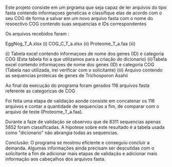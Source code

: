 Este projeto consiste em um prgrama que seja capaz de ler arquivos do tipo fasta contendo informaçoes geneticas e classifique elas de acordo com o seu COG de forma a salvar em um novo arquivo fasta com o nome do resoectivo COG contendo suas sequencias e IDs correspondentes

Os arquivos recebidos foram :

EggNog_T_A.xlsx (i) COG_C_T_a.xlsx (ii) Proteome_T_a.faa (iii)

(i) Tabela excel contendo informaçoes de nome dos genes (ID) e categoria COG (Esta tabela foi a que utilizamos para a criação do dicionario) (ii)Tabela excel contendo informaçoes de nome dos genes (ID) e categoria COG (Tabela nao utilizada, irei verificar com o solicitante) (iii) Arquivo contendo as sequencias proteicas de genes de Trichosporon Asahii

Ao final da execução do programa foram gerados 116 arquivos fasta referente as categoricas de COG

Foi feita uma etapa de validação aonde consiste em concatenar os 116 arquivos e contar a quantidade de sequencias a fim, de comparar com o arquivo de teste (Proteome_T_a.faa).

Durante a faze de validação se observou que de 8311 sequencias apenas 5852 foram classificadas. A hipotese sobre este resultado é a tabela usada como "dicionario" não abrangia todas as sequencias.

Conclusão: O programa se mostrou eficiente e conseguiu concluir a demanda. Algumas informações ainda precisam ser descutidas com o solicitante a fim de adicionar mais etapas de validação e adicionar mais informação aos cabeçalhos dos arquivos fasta.

